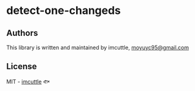 # detect-one-changeds

## Authors

This library is written and maintained by imcuttle, <a href="mailto:moyuyc95@gmail.com">moyuyc95@gmail.com</a>

## License

MIT - [imcuttle](https://github.com/imcuttle) 🐟
